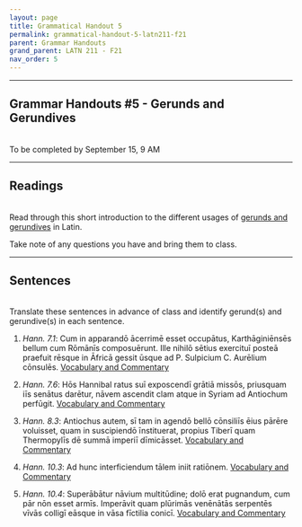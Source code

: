 ```yaml
---
layout: page
title: Grammatical Handout 5
permalink: grammatical-handout-5-latn211-f21
parent: Grammar Handouts
grand_parent: LATN 211 - F21
nav_order: 5
---
```

***

## Grammar Handouts #5 - Gerunds and Gerundives
&nbsp;  
To be completed by September 15, 9 AM

***

## Readings
&nbsp;  
Read through this short introduction to the different usages of [gerunds and gerundives](https://lingualatina.github.io/textbook/presentation/04-verbal-nouns-and-adjectives/gerunds-and-gerundives/) in Latin.

Take note of any questions you have and bring them to class.

***

## Sentences
&nbsp;  
Translate these sentences in advance of class and identify gerund(s) and gerundive(s) in each sentence.

1. *Hann. 7.1*: Cum in apparandō ācerrimē esset occupātus, Karthāginiēnsēs bellum cum Rōmānīs composuērunt. Ille nihilō sētius exercituī posteā praefuit rēsque in Āfricā gessit ūsque ad P. Sulpicium C. Aurēlium cōnsulēs. [Vocabulary and Commentary](http://dcc.dickinson.edu/nepos-hannibal/chapter-7)

2. *Hann. 7.6*:  Hōs Hannibal ratus suī exposcendī grātiā missōs, priusquam iīs senātus darētur, nāvem ascendit clam atque in Syriam ad Antiochum perfūgit. [Vocabulary and Commentary](http://dcc.dickinson.edu/nepos-hannibal/chapter-7)

3. *Hann. 8.3*: Antiochus autem, sī tam in agendō bellō cōnsiliīs ēius pārēre voluisset, quam in suscipiendō īnstituerat, propius Tiberī quam Thermopylīs dē summā imperiī dīmicāsset. [Vocabulary and Commentary](http://dcc.dickinson.edu/nepos-hannibal/chapter-8)

4. *Hann. 10.3*: Ad hunc interficiendum tālem iniit ratiōnem. [Vocabulary and Commentary](http://dcc.dickinson.edu/nepos-hannibal/chapter-10)

5. *Hann. 10.4*: Superābātur nāvium multitūdine; dolō erat pugnandum, cum pār nōn esset armīs. Imperāvit quam plūrimās venēnātās serpentēs vīvās colligī eāsque in vāsa fīctilia conicī. [Vocabulary and Commentary](http://dcc.dickinson.edu/nepos-hannibal/chapter-10)
